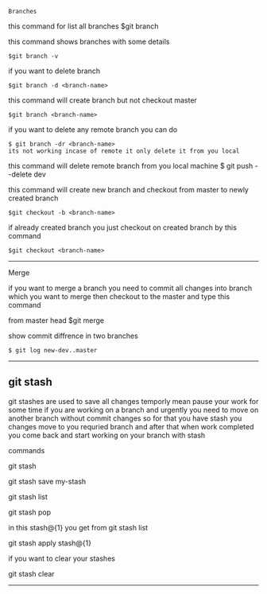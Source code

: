     Branches

this command for list all branches
    $git branch

this command shows branches with some details

    $git branch -v

if you want to delete branch 

    $git branch -d <branch-name>

this command will create branch but not checkout master

    $git branch <branch-name>

if you want to delete any remote branch you can do 

    $ git branch -dr <branch-name>
    its not working incase of remote it only delete it from you local 
this command will delete remote branch from you local machine
    $ git push --delete dev
    

this command will create new branch and checkout from master to newly created branch

    $git checkout -b <branch-name>

if already created branch you just checkout on created branch by this command

    $git checkout <branch-name>

---------------------------------------------------------------

Merge

if you want to merge a branch you need to commit all changes into branch which
you want to merge then checkout to the master and type this command

from master head
    $git merge <branch-name>

show commit diffrence in two branches

    $ git log new-dev..master

----------------------------------------------------------

git stash
--------

git stashes are used to save all changes temporly mean pause your work for 
some time if you are working on a branch and urgently you need to move on another branch without commit changes so for that you have stash you changes
move to you requried branch and after that when work completed you come back and start working on your branch with stash

commands

git stash

git stash save my-stash

git stash list

git stash pop

in this stash@{1} you get from git stash list

git stash apply stash@{1}

if you want to clear your stashes

git stash clear

-----------------------------------------------


